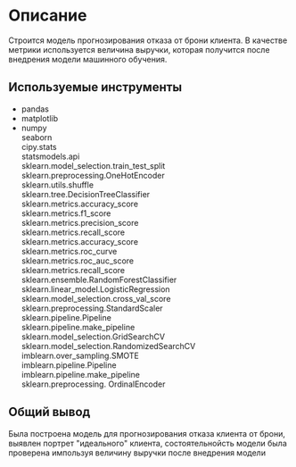 # Описание
Строится модель прогнозирования отказа от брони клиента. В качестве метрики используется величина выручки, которая получится после внедрения модели машинного обучения.

## Используемые инструменты
- pandas <br>
- matplotlib <br>
- numpy <br>
seaborn <br>
cipy.stats<br>
statsmodels.api<br>
sklearn.model_selection.train_test_split<br>
sklearn.preprocessing.OneHotEncoder<br>
sklearn.utils.shuffle<br>
sklearn.tree.DecisionTreeClassifier<br>
sklearn.metrics.accuracy_score<br>
sklearn.metrics.f1_score<br>
sklearn.metrics.precision_score<br>
sklearn.metrics.recall_score<br>
sklearn.metrics.accuracy_score<br>
sklearn.metrics.roc_curve<br>
sklearn.metrics.roc_auc_score<br>
sklearn.metrics.recall_score<br>
sklearn.ensemble.RandomForestClassifier<br>
sklearn.linear_model.LogisticRegression<br>
sklearn.model_selection.cross_val_score<br>
sklearn.preprocessing.StandardScaler<br>
sklearn.pipeline.Pipeline<br>
sklearn.pipeline.make_pipeline<br>
sklearn.model_selection.GridSearchCV<br>
sklearn.model_selection.RandomizedSearchCV<br>
imblearn.over_sampling.SMOTE<br>
imblearn.pipeline.Pipeline<br>
imblearn.pipeline.make_pipeline<br>
sklearn.preprocessing. OrdinalEncoder<br>

## Общий вывод
Была построена модель для прогнозирования отказа клиента от брони, выявлен портрет "идеального" клиента, состоятельнойсть
модели была проверена импользуя величину выручки после внедрения модели
